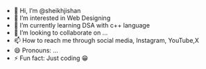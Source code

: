 - 👋 Hi, I’m @sheikhjishan
- 👀 I’m interested in Web Designing 
- 🌱 I’m currently learning DSA with c++ language
- 💞️ I’m looking to collaborate on ...
- 📫 How to reach me through social media, Instagram, YouTube,X
- 😄 Pronouns: ...
- ⚡ Fun fact: Just coding 😁

<!---
sheikhjishan/sheikhjishan is a ✨ special ✨ repository because its `README.md` (this file) appears on your GitHub profile.
You can click the Preview link to take a look at your changes.
--->
